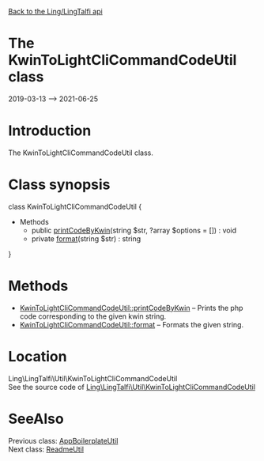 [Back to the Ling/LingTalfi api](https://github.com/lingtalfi/LingTalfi/blob/master/doc/api/Ling/LingTalfi.md)



The KwinToLightCliCommandCodeUtil class
================
2019-03-13 --> 2021-06-25






Introduction
============

The KwinToLightCliCommandCodeUtil class.



Class synopsis
==============


class <span class="pl-k">KwinToLightCliCommandCodeUtil</span>  {

- Methods
    - public [printCodeByKwin](https://github.com/lingtalfi/LingTalfi/blob/master/doc/api/Ling/LingTalfi/Util/KwinToLightCliCommandCodeUtil/printCodeByKwin.md)(string $str, ?array $options = []) : void
    - private [format](https://github.com/lingtalfi/LingTalfi/blob/master/doc/api/Ling/LingTalfi/Util/KwinToLightCliCommandCodeUtil/format.md)(string $str) : string

}






Methods
==============

- [KwinToLightCliCommandCodeUtil::printCodeByKwin](https://github.com/lingtalfi/LingTalfi/blob/master/doc/api/Ling/LingTalfi/Util/KwinToLightCliCommandCodeUtil/printCodeByKwin.md) &ndash; Prints the php code corresponding to the given kwin string.
- [KwinToLightCliCommandCodeUtil::format](https://github.com/lingtalfi/LingTalfi/blob/master/doc/api/Ling/LingTalfi/Util/KwinToLightCliCommandCodeUtil/format.md) &ndash; Formats the given string.





Location
=============
Ling\LingTalfi\Util\KwinToLightCliCommandCodeUtil<br>
See the source code of [Ling\LingTalfi\Util\KwinToLightCliCommandCodeUtil](https://github.com/lingtalfi/LingTalfi/blob/master/Util/KwinToLightCliCommandCodeUtil.php)



SeeAlso
==============
Previous class: [AppBoilerplateUtil](https://github.com/lingtalfi/LingTalfi/blob/master/doc/api/Ling/LingTalfi/Util/AppBoilerplateUtil.md)<br>Next class: [ReadmeUtil](https://github.com/lingtalfi/LingTalfi/blob/master/doc/api/Ling/LingTalfi/Util/ReadmeUtil.md)<br>
